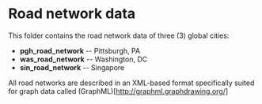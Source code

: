 # Road network data
This folder contains the road network data of three (3) global cities:
- **pgh_road_network** -- Pittsburgh, PA
- **was_road_network** -- Washington, DC
- **sin_road_network** -- Singapore

All road networks are described in an XML-based format specifically suited for graph data called (GraphML)[http://graphml.graphdrawing.org/]
